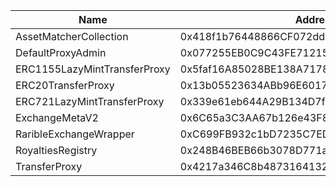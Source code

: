  Name | Address | Url 
 --- | --- | ---
 AssetMatcherCollection | 0x418f1b76448866CF072dd14d092138190CcdC9aF | https://basescan.org/address/0x418f1b76448866CF072dd14d092138190CcdC9aF 
 DefaultProxyAdmin | 0x077255EB0C9C43FE7121519AE23C32388fC2eE3d | https://basescan.org/address/0x077255EB0C9C43FE7121519AE23C32388fC2eE3d 
 ERC1155LazyMintTransferProxy | 0x5faf16A85028BE138A7178B222DeC98092FEEF97 | https://basescan.org/address/0x5faf16A85028BE138A7178B222DeC98092FEEF97 
 ERC20TransferProxy | 0x13b05523634ABb96E6017Da71b7698CAecDf50b2 | https://basescan.org/address/0x13b05523634ABb96E6017Da71b7698CAecDf50b2 
 ERC721LazyMintTransferProxy | 0x339e61eb644A29B134D7fD3fA589C6b3ca184111 | https://basescan.org/address/0x339e61eb644A29B134D7fD3fA589C6b3ca184111 
 ExchangeMetaV2 | 0x6C65a3C3AA67b126e43F86DA85775E0F5e9743F7 | https://basescan.org/address/0x6C65a3C3AA67b126e43F86DA85775E0F5e9743F7 
 RaribleExchangeWrapper | 0xC699FB932c1bD7235C7ED19388f26A2428224AED | https://basescan.org/address/0xC699FB932c1bD7235C7ED19388f26A2428224AED 
 RoyaltiesRegistry | 0x248B46BEB66b3078D771a9E7E5a0a0216d0d07ba | https://basescan.org/address/0x248B46BEB66b3078D771a9E7E5a0a0216d0d07ba 
 TransferProxy | 0x4217a346C8b48731641327b65bb6F6d3243d64e2 | https://basescan.org/address/0x4217a346C8b48731641327b65bb6F6d3243d64e2 
